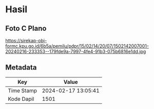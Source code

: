 # Hasil

## Foto C Plano

https://sirekap-obj-formc.kpu.go.id/6b5a/pemilu/pdpr/15/02/14/20/07/1502142007001-20240216-233353--179fde9a-7997-4fe4-91b3-075b6816e1dd.jpg


## Metadata

| Key        | Value               |
| ---------- | ------------------- |
| Time Stamp | 2024-02-17 13:05:41 |
| Kode Dapil | 1501                |



